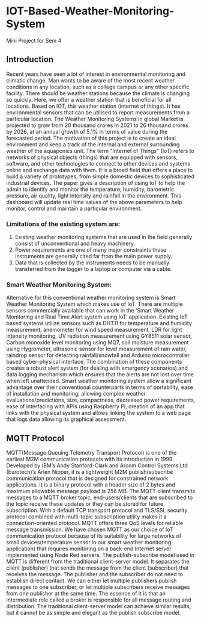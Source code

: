 # IOT-Based-Weather-Monitoring-System
Mini Project for Sem 4

## Introduction
Recent years have seen a lot of interest in environmental monitoring and climatic change. Man wants to be aware of the most recent weather conditions in any location, such as a college campus or any other specific facility. There should be weather stations because the climate is changing so quickly. Here, we offer a weather station that is beneficial for all locations. Based on IOT, this weather station (internet of things). It has environmental sensors that can be utilised to report measurements from a particular location. The Weather Monitoring Systems in global Market is projected to grow from 20 thousand crores in 2021 to 26 thousand crores by 2026, at an annual growth of 5.1% in terms of value during the forecasted period. The motivation of this project is to create an ideal environment and keep a track of the internal and external surrounding weather of the aquaponics unit. The term "Internet of Things" (IoT) refers to networks of physical objects (things) that are equipped with sensors, software, and other technologies to connect to other devices and systems online and exchange data with them. It is a broad field that offers a place to build a variety of prototypes, from simple domestic devices to sophisticated industrial devices. The paper gives a description of using IoT to help the admin to identify and monitor the temperature, humidity, barometric pressure, air quality, light intensity and rainfall in the environment. This dashboard will update real time values of the above parameters to help monitor, control and maintain a particular environment.

### Limitations of the existing system are:
1. Existing weather monitoring systems that are used in the field generally consist of unconventional and heavy machinery.
2. Power requirements are one of many major constraints these instruments are generally cited far from the main power supply.
3. Data that is collected by the instruments needs to be manually transferred from the logger to a  laptop or computer via a cable.

### Smart Weather Monitoring System:
Alternative for this conventional weather monitoring system is Smart Weather Monitoring System which makes use of IoT. There are multiple sensors commercially available that can work in the ‘Smart Weather Monitoring and Real Time Alert system using IoT’ application. Existing IoT based systems utilize sensors such as DHT11 for temperature and humidity measurement, anemometer for wind speed measurement, LDR for light intensity monitoring, UV radiation measurement using GY8511 solar sensor, Carbon monoxide level monitoring using MQ7, soil moisture measurement using Hygrometer, ultrasonic sensor for level measurement of rain water, raindrop sensor for detecting rainfall/snowfall and Arduino microcontroller based cyber-physical interface. The combination of these components creates a robust alert system (for dealing with emergency scenarios) and data logging mechanism which ensures that the alerts are not lost over time when left unattended. Smart weather monitoring system allow a significant advantage over their conventional counterparts in terms of portability, ease of installation and monitoring, allowing complex weather evaluations/predictions, size, compactness, decreased power requirements, ease of interfacing with APIs using Raspberry Pi, creation of an app that links with the physical system and allows linking the system to a web page that logs data allowing its graphical assessment.

## MQTT Protocol
MQTT(Message Queuing Telemetry Transport Protocol) is one of the earliest M2M communication protocols with its introduction in 1999. Developed by IBM’s Andy Stanford-Clark and Arcom Control Systems Ltd (Eurotech)’s Arlen Nipper, it is a lightweight M2M publish/subscribe communication protocol that is designed for constrained network applications. It is a binary protocol with a header size of 2 bytes and maximum allowable message payload is 256 MB. The MQTT client transmits messages to a MQTT broker topic, end-users/clients that are subscribed to the topic receive these updates or they can be stored for future subscription. With a default TCP transport protocol and TLS/SSL security protocol combined with multi-topic subscription utility makes it a connection-oriented protocol. MQTT offers three QoS levels for reliable message transmission. We have chosen MQTT as our choice of IoT communication protocol because of its suitability for large networks of small devices(temperature sensor in our smart weather monitoring application)  that requires monitoring on a back-end Internet server implemented using Node Red servers.
The publish-subscribe model used in MQTT is different from the traditional client-server model. It separates the client (publisher) that sends the message from the client (subscriber) that receives the message. The publisher and the subscriber do not need to establish direct contact. We can either let multiple publishers publish messages to one subscriber, or let multiple subscribers receive messages from one publisher at the same time. The essence of it is that an intermediate role called a broker is responsible for all message routing and distribution. The traditional client-server model can achieve similar results, but it cannot be as simple and elegant as the publish subscribe model.
